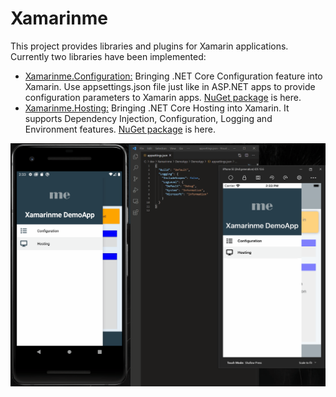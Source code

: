 # Xamarinme
This project provides libraries and plugins for Xamarin applications.
Currently two libraries have been implemented:
* [Xamarinme.Configuration:](Configuration/README.md) Bringing .NET Core Configuration feature into Xamarin. Use appsettings.json file just like in ASP.NET apps to provide configuration parameters to Xamarin apps. [NuGet package](https://www.nuget.org/packages/Xamarinme.Configuration) is here.
* [Xamarinme.Hosting:](Hosting/README.md) Bringing .NET Core Hosting into Xamarin. 
It supports Dependency Injection, Configuration, Logging and Environment features. [NuGet package](https://www.nuget.org/packages/Xamarinme.Hosting) is here.

![alt text](https://github.com/melihercan/Xamarinme/blob/master/doc/Xamarinme.gif)

